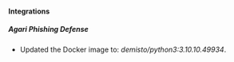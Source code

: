 #### Integrations
##### Agari Phishing Defense
- Updated the Docker image to: *demisto/python3:3.10.10.49934*.
